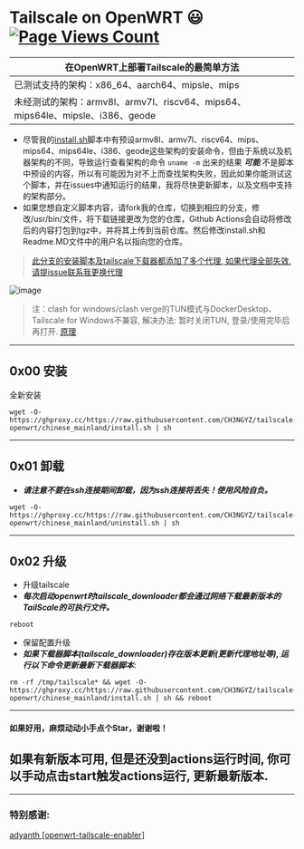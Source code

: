 # Tailscale on OpenWRT :smiley: [![Page Views Count](https://badges.toozhao.com/badges/01GZWH4F36G14VWXT8RP9KRCYV/green.svg)](https://badges.toozhao.com/stats/01GZWH4F36G14VWXT8RP9KRCYV)

|  在OpenWRT上部署Tailscale的最简单方法 |
| ------------ |
|  已测试支持的架构：x86_64、aarch64、mipsle、mips |
|  未经测试的架构：armv8l、armv7l、riscv64、mips64、mips64le、mipsle、i386、geode |

- 尽管我的[install.sh](https://github.com/CH3NGYZ/tailscale-openwrt/blob/chinese_mainland/install.sh)脚本中有预设armv8l、armv7l、riscv64、mips、mips64、mips64le、i386、geode这些架构的安装命令，但由于系统以及机器架构的不同，导致运行查看架构的命令 `uname -m` 出来的结果 ***可能*** 不是脚本中预设的内容，所以有可能因为对不上而查找架构失败，因此如果你能测试这个脚本，并在issues中通知运行的结果，我将尽快更新脚本，以及文档中支持的架构部分。
- 如果您想自定义脚本内容，请fork我的仓库，切换到相应的分支，修改/usr/bin/文件，将下载链接更改为您的仓库，Github Actions会自动将修改后的内容打包到tgz中，并将其上传到当前仓库。然后修改install.sh和Readme.MD文件中的用户名以指向您的仓库。
> [此分支的安装脚本及tailscale下载器都添加了多个代理, 如果代理全部失效, 请提issue联系我更换代理](https://github.com/CH3NGYZ/tailscale-openwrt/issues/7)
> 
![image](https://github.com/CH3NGYZ/tailscale-openwrt/assets/56500405/3823d18e-ccfd-459f-a45d-b451b8160ced)

> 注：clash for windows/clash verge的TUN模式与DockerDesktop、Tailscale for Windows不兼容, 解决办法: 暂时关闭TUN, 登录/使用完毕后再打开.
>  [原理](https://chengyunzhe.notion.site/chengyunzhe/clash-for-windows-docker-tailscale-fccff782bd2c482cb9b7d3dd08c58b18)
------------

## 0x00 安装
全新安装
```
wget -O- https://ghproxy.cc/https://raw.githubusercontent.com/CH3NGYZ/tailscale-openwrt/chinese_mainland/install.sh | sh
```



------------

## 0x01 卸载
- ***请注意不要在ssh连接期间卸载，因为ssh连接将丢失！使用风险自负。***

```
wget -O- https://ghproxy.cc/https://raw.githubusercontent.com/CH3NGYZ/tailscale-openwrt/chinese_mainland/uninstall.sh | sh
```
------------
## 0x02 升级
- 升级tailscale
- ***每次启动openwrt时tailscale_downloader都会通过网络下载最新版本的TailScale的可执行文件。***
```shell
reboot
```

- 保留配置升级
- ***如果下载器脚本(tailscale_downloader)存在版本更新(更新代理地址等), 运行以下命令更新最新下载器脚本***:
```
rm -rf /tmp/tailscale* && wget -O- https://ghproxy.cc/https://raw.githubusercontent.com/CH3NGYZ/tailscale-openwrt/chinese_mainland/install.sh | sh && reboot
```
------------

#### 如果好用，麻烦动动小手点个Star，谢谢啦！
## 如果有新版本可用, 但是还没到actions运行时间, 你可以手动点击start触发actions运行, 更新最新版本.
------------
### 特别感谢:
[adyanth [openwrt-tailscale-enabler]](https://github.com/adyanth/openwrt-tailscale-enabler) 
